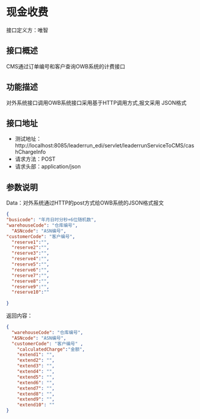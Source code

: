 # 现金收费

接口定义方：唯智

## 接口概述

  CMS通过订单编号和客户查询OWB系统的计费接口
  
## 功能描述

  对外系统接口调用OWB系统接口采用基于HTTP调用方式,报文采用 JSON格式

## 接口地址  
  
  * 测试地址：http://localhost:8085/leaderrun_edi/servlet/leaderrunServiceToCMS/cashChargeInfo
  * 请求方法：POST
  * 请求头部：application/json
  
## 参数说明
  
  Data：对外系统通过HTTP的post方式给OWB系统的JSON格式报文
  
  ```json
{
  "busicode": "年月日时分秒+6位随机数",   
  "warehouseCode": "仓库编号",
	"ASNcode": "ASN编号",
  "customerCode": "客户编号",
	"reserve1":"",
	"reserve2":"",
	"reserve3":"",
	"reserve4":"",
	"reserve5":"",
	"reserve6":"",
	"reserve7":"",
	"reserve8":"",
	"reserve9":"",
	"reserve10":""
	
}
```
  
返回内容：

```json
{
  "warehouseCode": "仓库编号",
  "ASNcode": "ASN编号",
  "customerCode": "客户编号" ,  
	"calculatedCharge":"金额",
	"extend1": "",
	"extend2": "",
	"extend3": "",
	"extend4": "",
	"extend5": "",
	"extend6": "",
	"extend7": "",
	"extend8": "",
	"extend9": "",
	"extend10": ""
}
```
  

